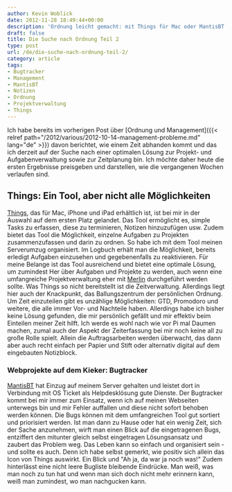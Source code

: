 ```yaml
---
author: Kevin Woblick
date: 2012-11-28 18:49:44+00:00
description: 'Ordnung leicht gemacht: mit Things für Mac oder MantisBT für den Webserver. Was taugen sie und wofür können sie eingesetzt werden?'
draft: false
title: Die Suche nach Ordnung Teil 2
type: post
url: /de/die-suche-nach-ordnung-teil-2/
category: article
tags:
- Bugtracker
- Management
- MantisBT
- Notizen
- Ordnung
- Projektverwaltung
- Things
---
```


Ich habe bereits im vorherigen Post über [Ordnung und Management]({{< relref path="/2012/various/2012-10-14-management-probleme.md" lang="de" >}}) davon berichtet, wie einem Zeit abhanden kommt und das ich derzeit auf der Suche nach einer optimalen Lösung zur Projekt- und Aufgabenverwaltung sowie zur Zeitplanung bin. Ich möchte daher heute die ersten Ergebnisse preisgeben und darstellen, wie die vergangenen Wochen verlaufen sind.


## Things: Ein Tool, aber nicht alle Möglichkeiten

[Things](http://culturedcode.com/things/), das für Mac, iPhone und iPad erhältlich ist, ist bei mir in der Auswahl auf dem ersten Platz gelandet. Das Tool ermöglicht es, simple Tasks zu erfassen, diese zu terminieren, Notizen hinzuzufügen usw. Zudem bietet das Tool die Möglichkeit, einzelne Aufgaben zu Projekten zusammenzufassen und darin zu ordnen. So habe ich mit dem Tool meinen Serverumzug organisiert. Im Logbuch erhält man die Möglichkeit, bereits erledigt Aufgaben einzusehen und gegebenenfalls zu reaktivieren.
Für meine Belange ist das Tool ausreichend und bietet eine optimale Lösung, um zumindest Her über Aufgaben und Projekte zu werden, auch wenn eine umfangreiche Projektverwaltung eher mit [Merlin](http://www.projectwizards.net/de/merlin/) durchgeführt werden sollte. Was Things so nicht bereitstellt ist die Zeitverwaltung. Allerdings liegt hier auch der Knackpunkt, das Ballungszentrum der persönlichen Ordnung. Um Zeit einzuteilen gibt es unzählige Möglichkeiten: GTD, Promodoro und weitere, die alle immer Vor- und Nachteile haben. Allerdings habe ich bisher keine Lösung gefunden, die mir persönlich gefällt und mir effektiv beim Einteilen meiner Zeit hilft. Ich werde es wohl nach wie vor Pi mal Daumen machen, zumal auch der Aspekt der Zeiterfassung bei mir noch keine all zu große Rolle spielt. Allein die Auftragsarbeiten werden überwacht, das dann aber auch recht einfach per Papier und Stift oder alternativ digital auf dem eingebauten Notizblock.


### Webprojekte auf dem Kieker: Bugtracker

[MantisBT](http://www.mantisbt.org/) hat Einzug auf meinem Server gehalten und leistet dort in Verbindung mit OS Ticket als Helpdesklösung gute Dienste. Der Bugtracker kommt bei mir immer zum Einsatz, wenn ich auf meinen Webseiten unterwegs bin und mir Fehler auffallen und diese nicht sofort behoben werden können. Die Bugs können mit dem umfangreichen Tool gut sortiert und priorisiert werden. Ist man dann zu Hause oder hat ein wenig Zeit, sich der Sache anzunehmen, wirft man einen Blick auf die eingetragenen Bugs, entziffert den mitunter gleich selbst eingetragen Lösungsansatz und zaubert das Problem weg.
Das Leben kann so einfach und organisiert sein - und sollte es auch. Denn ich habe selbst gemerkt, wie positiv sich allein das Icon von Things auswirkt. Ein Blick und "Ah ja, da war ja noch was!" Zudem hinterlässt eine nicht leere Bugliste bleibende Eindrücke. Man weiß, was man noch zu tun hat und wenn man sich doch nicht mehr erinnern kann, weiß man zumindest, wo man nachgucken kann.
